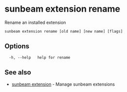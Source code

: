 # sunbeam extension rename

Rename an installed extension

```
sunbeam extension rename [old name] [new name] [flags]
```

## Options

```
  -h, --help   help for rename
```

## See also

* [sunbeam extension](./sunbeam_extension.md)	 - Manage sunbeam extensions

